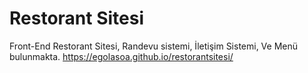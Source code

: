 # Restorant Sitesi
Front-End Restorant Sitesi, Randevu sistemi, İletişim Sistemi, Ve Menü bulunmakta.
https://egolasoa.github.io/restorantsitesi/
